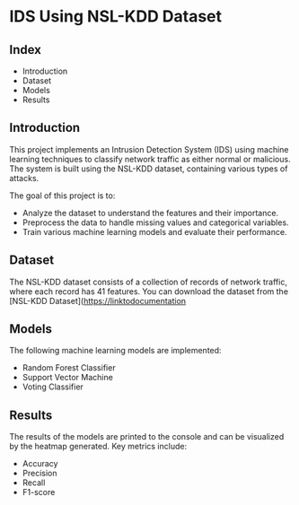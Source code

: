 
# IDS Using NSL-KDD Dataset



## Index

- Introduction
- Dataset
- Models
- Results


## Introduction

This project implements an Intrusion Detection System (IDS) using machine learning techniques to classify network traffic as either normal or malicious. The system is built using the NSL-KDD dataset, containing various types of attacks.

The goal of this project is to:

- Analyze the dataset to understand the features and their importance.
- Preprocess the data to handle missing values and categorical variables.
- Train various machine learning models and evaluate their performance.
## Dataset

The NSL-KDD dataset consists of a collection of records of network traffic, where each record has 41 features.
You can download the dataset from the [NSL-KDD Dataset]([https://linktodocumentation](https://www.kaggle.com/datasets/hassan06/nslkdd])


## Models

The following machine learning models are implemented:

- Random Forest Classifier
- Support Vector Machine
- Voting Classifier
## Results

The results of the models are printed to the console and can be visualized by the heatmap generated. Key metrics include:

- Accuracy
- Precision
- Recall
- F1-score
